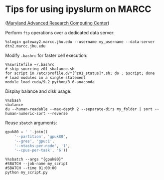 # Tips for using ipyslurm on MARCC

([Maryland Advanced Research Computing Center](https://www.marcc.jhu.edu))

Perform `ftp` operations over a dedicated data server:

```shell
%slogin gateway2.marcc.jhu.edu --username my_username --data-server dtn2.marcc.jhu.edu
```

Modify `.bashrc` for faster cell execution:

```shell
%%swritefile ~/.bashrc
# skip sourcing z01_sbalance.sh
for script in /etc/profile.d/*[^z01_status]*.sh; do . $script; done
# load modules in a single statement
module load cuda/9.2 python/3.6-anaconda
```

Display balance and disk usage:

```shell
%%sbash
sbalance
du --human-readable --max-depth 2 --separate-dirs my_folder | sort --human-numeric-sort --reverse
```

Reuse `sbatch` arguments:

```python
gpuk80 = ' '.join((
    '--partition', 'gpuk80',
    '--gres', 'gpu:1',
    '--ntasks-per-node', '1',
    '--cpus-per-task', '6'))
```

```shell
%%sbatch --args "{gpuk80}"
#SBATCH --job-name my_script
#SBATCH --time 01:00:00
python my_script.py
```
